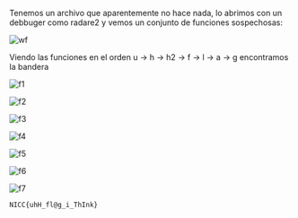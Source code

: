 Tenemos un archivo que aparentemente no hace nada, lo abrimos con un debbuger como radare2 y vemos un conjunto de funciones sospechosas:

![wf](https://github.com/user-attachments/assets/8963eebc-3a99-4552-bf74-039db879c8b8)

Viendo las funciones en el orden u -> h -> h2 -> f -> l -> a -> g encontramos la bandera

![f1](https://github.com/user-attachments/assets/8de6b38d-48ee-4414-823d-f268c3ac8d1e)

![f2](https://github.com/user-attachments/assets/709c0b34-f779-4245-bfe3-b3fd3d9bddcb)

![f3](https://github.com/user-attachments/assets/dadc3834-2fa5-4fab-a513-696dee9d96da)

![f4](https://github.com/user-attachments/assets/db2f5f86-32ae-4777-b604-16232d04321f)

![f5](https://github.com/user-attachments/assets/6e11af20-8044-44c0-8c4b-62b4980a7057)

![f6](https://github.com/user-attachments/assets/71621595-c391-44bb-8f6e-0d4d8bf98ecb)

![f7](https://github.com/user-attachments/assets/3f167dc2-a279-4038-840d-b5df5481fc55)

`NICC{uhH_fl@g_i_ThInk}`
